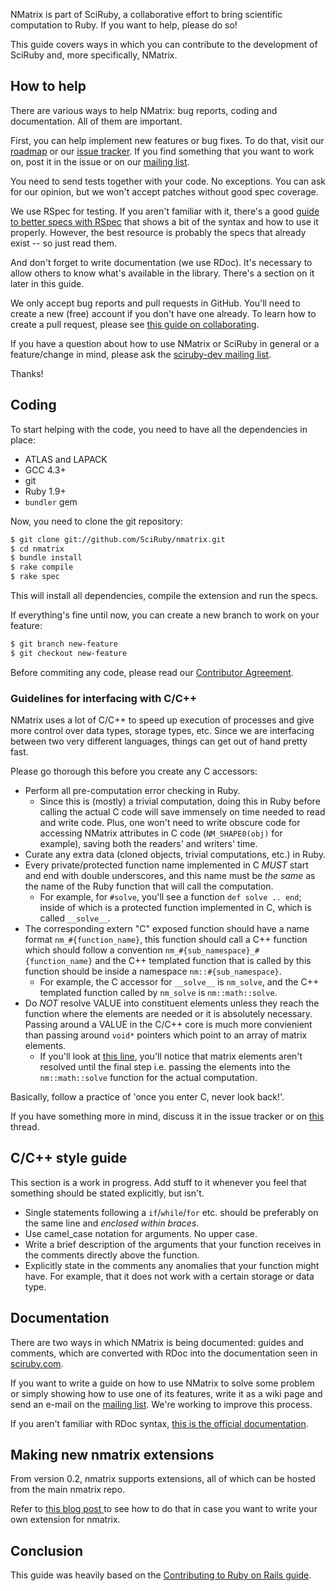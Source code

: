 NMatrix is part of SciRuby, a collaborative effort to bring scientific computation to Ruby. If you want to help, please
do so!

This guide covers ways in which you can contribute to the development of SciRuby and, more specifically, NMatrix.

## How to help

There are various ways to help NMatrix: bug reports, coding and documentation. All of them are important.

First, you can help implement new features or bug fixes. To do that, visit our
[roadmap](https://github.com/SciRuby/nmatrix/wiki/Roadmap) or our [issue tracker][2]. If you find something that you
want to work on, post it in the issue or on our [mailing list][1].

You need to send tests together with your code. No exceptions. You can ask for our opinion, but we won't accept patches
without good spec coverage.

We use RSpec for testing. If you aren't familiar with it, there's a good
[guide to better specs with RSpec](http://betterspecs.org/) that shows a bit of the syntax and how to use it properly.
However, the best resource is probably the specs that already exist -- so just read them.

And don't forget to write documentation (we use RDoc). It's necessary to allow others to know what's available in the
library. There's a section on it later in this guide.

We only accept bug reports and pull requests in GitHub. You'll need to create a new (free) account if you don't have one
already. To learn how to create a pull request, please see
[this guide on collaborating](https://help.github.com/categories/63/articles).

If you have a question about how to use NMatrix or SciRuby in general or a feature/change in mind, please ask the
[sciruby-dev mailing list][1].

Thanks!

## Coding

To start helping with the code, you need to have all the dependencies in place:

- ATLAS and LAPACK
- GCC 4.3+
- git
- Ruby 1.9+
- `bundler` gem

Now, you need to clone the git repository:

```bash
$ git clone git://github.com/SciRuby/nmatrix.git
$ cd nmatrix
$ bundle install
$ rake compile
$ rake spec
```

This will install all dependencies, compile the extension and run the specs.

If everything's fine until now, you can create a new branch to work on your feature:

```bash
$ git branch new-feature
$ git checkout new-feature
```

Before commiting any code, please read our
[Contributor Agreement](http://github.com/SciRuby/sciruby/wiki/Contributor-Agreement).

### Guidelines for interfacing with C/C++

NMatrix uses a lot of C/C++ to speed up execution of processes and give more control over data types, storage types, etc. Since we are interfacing between two very different languages, things can get out of hand pretty fast.

Please go thorough this before you create any C accessors:

* Perform all pre-computation error checking in Ruby. 
    - Since this is (mostly) a trivial computation, doing this in Ruby before calling the actual C code will save immensely on time needed to read and write code. Plus, one won't need to write obscure code for accessing NMatrix attributes in C code (`NM_SHAPE0(obj)` for example), saving both the readers' and writers' time.
* Curate any extra data (cloned objects, trivial computations, etc.) in Ruby.
* Every private/protected function name implemented in C _MUST_ start and end with double underscores, and this name must be _the same_ as the name of the Ruby function that will call the computation.
    - For example, for `#solve`, you'll see a function `def solve .. end`; inside of which is a protected function implemented in C, which is called `__solve__`.
* The corresponding extern "C" exposed function should have a name format `nm_#{function_name}`, this  function should call a C++ function which should follow a convention `nm_#{sub_namespace}_#{function_name}` and the C++ templated function that is called by this function should be inside a namespace `nm::#{sub_namespace}`.
    - For example, the C accessor for `__solve__` is `nm_solve`, and the C++ templated function called by `nm_solve` is `nm::math::solve`.
* Do _NOT_ resolve VALUE into constituent elements unless they reach the function where the elements are needed or it is absolutely necessary. Passing around a VALUE in the C/C++ core is much more convienient than passing around `void*` pointers which point to an array of matrix elements. 
    - If you'll look at [this line](https://github.com/v0dro/nmatrix/commit/b957c5fdbcef0bf1ebe78922f84f9ea37938b247#diff-55f2ba27400bce950282e78db97bfbcfR1791), you'll notice that matrix elements aren't resolved until the final step i.e. passing the elements into the `nm::math::solve` function for the actual computation.

Basically, follow a practice of 'once you enter C, never look back!'.

If you have something more in mind, discuss it in the issue tracker or on [this](https://groups.google.com/forum/#!topic/sciruby-dev/OJxhrGG309o) thread.

## C/C++ style guide

This section is a work in progress. Add stuff to it whenever you feel that something should be stated explicitly, but isn't.

* Single statements following a `if`/`while`/`for` etc. should be preferably on the same line and _enclosed within braces_.
* Use camel_case notation for arguments. No upper case.
* Write a brief description of the arguments that your function receives in the comments directly above the function.
* Explicitly state in the comments any anomalies that your function might have. For example, that it does not work with a certain storage or data type.

## Documentation

There are two ways in which NMatrix is being documented: guides and comments, which are converted with RDoc into the
documentation seen in [sciruby.com](http://sciruby.com).

If you want to write a guide on how to use NMatrix to solve some problem or simply showing how to use one of its
features, write it as a wiki page and send an e-mail on the [mailing list][1]. We're working to improve this process.

If you aren't familiar with RDoc syntax,
[this is the official documentation](http://docs.seattlerb.org/rdoc/RDoc/Markup.html).

## Making new nmatrix extensions

From version 0.2, nmatrix supports extensions, all of which can be hosted from the main nmatrix repo.

Refer to [this blog post ](http://wlevine.github.io/2015/06/15/releasing-multiple-gems-with-c-extensions-from-the-same-repository.html) to see how to do that in case you want to write your own extension for nmatrix.

## Conclusion

This guide was heavily based on the
[Contributing to Ruby on Rails guide](http://edgeguides.rubyonrails.org/contributing_to_ruby_on_rails.html).

[1]: https://groups.google.com/forum/?fromgroups#!forum/sciruby-dev
[2]: https://github.com/sciruby/nmatrix/issues?sort=created&state=open
